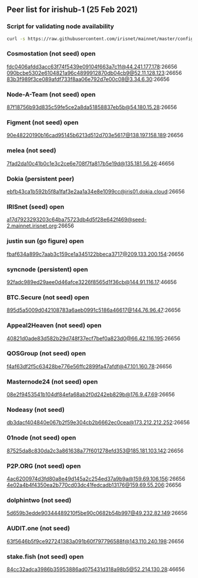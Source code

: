 
## Peer list for irishub-1 (25 Feb 2021)

### Script for validating node availability
```bash
curl -s https://raw.githubusercontent.com/irisnet/mainnet/master/config/community-peers.md | grep '@' | cut -d'@' -f2 | sed 's/:/ /' | xargs -n2 nc -zvw5 2>&1 | grep open
```

### Cosmostation (not seed) open
fdc0406afdd3acc63f74f5439e09104f663a7c1f@44.241.177.178:26656
090bcbe5302e6104821a96c4899912870db04cb9@52.11.128.123:26656
83b3f989f3ce089afdf733f8aa06e792d7e00c08@3.34.6.30:26656

### Node-A-Team (not seed) open
87f18756b93d835c59fe5ce2a8da51858837eb5b@54.180.15.28:26656

### Figment (not seed) open
90e48220190b16cad95145b6213d512d703e5617@138.197.158.189:26656

### melea (not seed)
7fad2da10c41b0c1e3c2ce6e708f7fa817b5e19d@135.181.56.26:46656

### Dokia (persistent peer)
ebfb43ca1b592b5f8a1faf3e2aa1a34e8e1099cc@iris01.dokia.cloud:26656

### IRISnet (seed) open
a17d7923293203c64ba75723db4d5f28e642f469@seed-2.mainnet.irisnet.org:26656

### justin sun (go figure) open
fbaf634a899c7aab3c159ce1a345122bbeca3717@209.133.200.154:26656

### syncnode (persistent) open
92fadc989ed29aee0d46afce3226f8565d1f36cb@144.91.116.17:46656

### BTC.Secure (not seed) open
895d5a5009d042108783a6aeb0991c5186a46617@144.76.96.47:26656

### Appeal2Heaven (not seed) open
40821d0ade83d582b29d748f37ecf7bef0a823d0@66.42.116.195:26656

### QOSGroup (not seed) open
f4af63df2f5c63428be776e56ffc2899fa47afdf@47.101.160.78:26656

### Masternode24 (not seed) open
08e2f9453541b104df84efa68ab2f0d242eb829b@176.9.47.69:26656

### Nodeasy (not seed)
db3dacf404840e067b2f59e304cb2b6662ec0cea@173.212.212.252:26656

### 01node (not seed) open
87525da8c830da2c3a861638a77f601278efd353@185.181.103.142:26656

### P2P.ORG (not seed) open
4ac6200974d3fd80a8e49d145a2c254ed37a9b9a@159.69.106.156:26656
4e02a4b4f4350ea2b770cd03dc41fedcadb13176@159.69.55.206:26656

### dolphintwo (not seed)
5d659b3edde90344489210f5be90c0682b54b997@49.232.82.149:26656

### AUDIT.one (not seed)
63f5646b5f9ce927241383a091b60f797796588f@143.110.240.198:26656

### stake.fish (not seed) open
84cc32adca3986b35953886ad075431d318a98b5@52.214.130.28:46656
